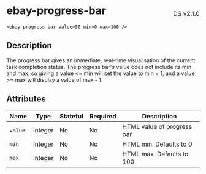 <h1 style='display: flex; justify-content: space-between; align-items: center;'>
    <span>
        ebay-progress-bar
    </span>
    <span style='font-weight: normal; font-size: medium; margin-bottom: -15px;'>
        DS v2.1.0
    </span>
</h1>

```marko
<ebay-progress-bar value=50 min=0 max=100 />
```

## Description
The progress bar gives an immediate, real-time visualisation of the current task completion status.
The progress bar's value does not include its min and max, so giving a value <= min will set the value to min + 1,
and a value >= max will display a value of max - 1.

## Attributes

Name | Type | Stateful | Required | Description
--- | --- | ---- | --- | ---
`value` | Integer | No | No | HTML value of progress bar
`min` | Integer | No | No | HTML min. Defaults to 0
`max` | Integer | No | No | HTML max. Defaults to 100
